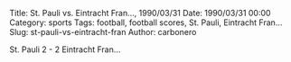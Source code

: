 Title: St. Pauli vs. Eintracht Fran…, 1990/03/31
Date: 1990/03/31 00:00
Category: sports
Tags: football, football scores, St. Pauli, Eintracht Fran…
Slug: st-pauli-vs-eintracht-fran
Author: carbonero


St. Pauli 2 - 2 Eintracht Fran…
